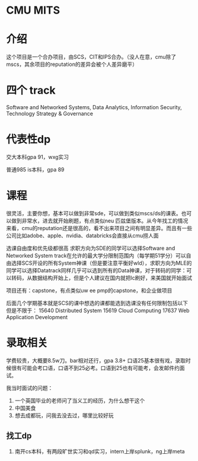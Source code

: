
# CMU MITS

# 介绍
这个项目是一个合办项目，由SCS，CIT和IPS合办。（没人在意，cmu除了mscs，其余项目的reputation的差异会被个人差异磨平）

# 四个 track
Software and Networked Systems, Data Analytics, Information Security, Technology Strategy & Governance

# 代表性dp
交大本科gpa 91，wxg实习

普通985 is本科，gpa 89

# 课程
很灵活，主要你想，基本可以做到非常sde，可以做到类似mscs/ds的课表。也可以做到非常水，进去就开始刷题，有点类似neu 匹兹堡版本。从今年找工的情况来看，cmu的reputation还是很高的，看不出来项目之间有明显差异。而且有一些公司比如adobe、apple、nvidia、databricks会直接从cmu捞人面

选课自由度和优先级都很高
求职方向为SDE的同学可以选择Software and Networked System track在允许的最大学分限制范围内（每学期51学分）可以自由选择SCS开设的所有System神课（但是要注意平衡好wld），求职方向为MLE的同学可以选择Datatrack同样几乎可以选到所有的Data神课，对于转码的同学：可以转码，从数据结构开始上，但是个人建议在国内就把lc刷好，来美国就开始面试

项目还有：capstone，有点类似uw ee pmp的capstone，和企业做项目

后面几个学期基本就是SCS的课中想选的课都能选到选课没有任何限制包括以下但是不限于：
15640 Distributed System
15619 Cloud Computing
17637 Web Application Development

# 录取相关
学费较贵，大概要8.5w刀。bar相对还行，gpa 3.8+ 口语25基本很有戏，录取时候很有可能会考口语，口语不到25必考。口语到25也有可能考，会发邮件约面试。

我当时面试的问题：
1. 一个英国毕业的老师问了当义工的经历，为什么想干这个
2. 中国美食
3. 想去成都玩，问我去没去过，哪里比较好玩

## 找工dp

1. 南开cs本科，有两段旷世实习和qd实习，intern上岸splunk，ng上岸meta